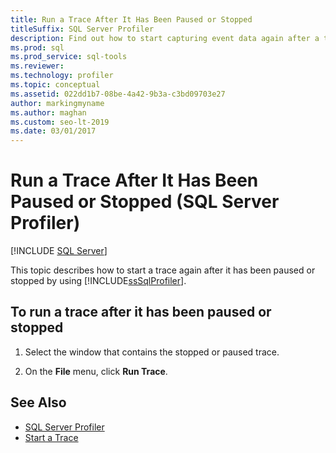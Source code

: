 ```yaml
---
title: Run a Trace After It Has Been Paused or Stopped
titleSuffix: SQL Server Profiler
description: Find out how to start capturing event data again after a trace has been paused or stopped in SQL Server Profiler.
ms.prod: sql
ms.prod_service: sql-tools
ms.reviewer:
ms.technology: profiler
ms.topic: conceptual
ms.assetid: 022dd1b7-08be-4a42-9b3a-c3bd09703e27
author: markingmyname
ms.author: maghan
ms.custom: seo-lt-2019
ms.date: 03/01/2017
---
```


# Run a Trace After It Has Been Paused or Stopped (SQL Server Profiler)

 [!INCLUDE [SQL Server](../../includes/applies-to-version/sqlserver.md)]

This topic describes how to start a trace again after it has been paused or stopped by using [!INCLUDE[ssSqlProfiler](../../includes/sssqlprofiler-md.md)].  

## To run a trace after it has been paused or stopped

1. Select the window that contains the stopped or paused trace.  

2. On the **File** menu, click **Run Trace**.

## See Also

- [SQL Server Profiler](../../tools/sql-server-profiler/sql-server-profiler.md)
- [Start a Trace](../../tools/sql-server-profiler/start-a-trace.md)